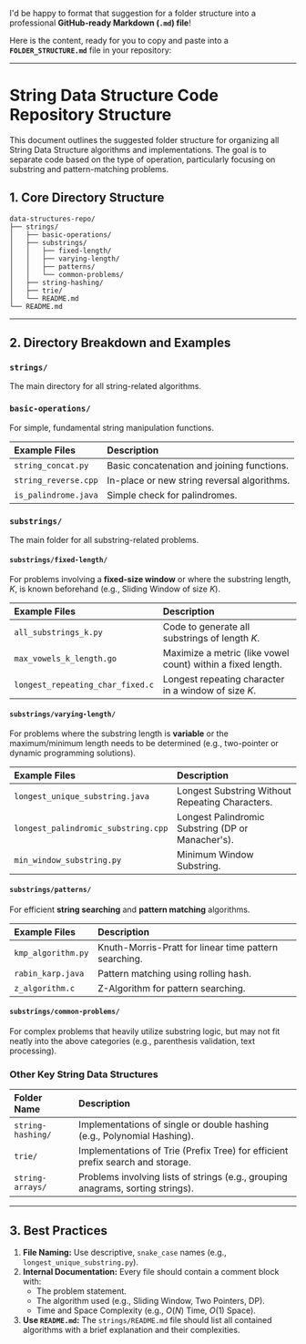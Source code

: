 I'd be happy to format that suggestion for a folder structure into a professional **GitHub-ready Markdown (`.md`) file**\!

Here is the content, ready for you to copy and paste into a **`FOLDER_STRUCTURE.md`** file in your repository:

-----

# String Data Structure Code Repository Structure

This document outlines the suggested folder structure for organizing all String Data Structure algorithms and implementations. The goal is to separate code based on the type of operation, particularly focusing on substring and pattern-matching problems.

## 1\. Core Directory Structure

```
data-structures-repo/
├── strings/
│   ├── basic-operations/
│   ├── substrings/
│   │   ├── fixed-length/
│   │   ├── varying-length/
│   │   ├── patterns/
│   │   └── common-problems/
│   ├── string-hashing/
│   ├── trie/
│   └── README.md
└── README.md
```

-----

## 2\. Directory Breakdown and Examples

### `strings/`

The main directory for all string-related algorithms.

### `basic-operations/`

For simple, fundamental string manipulation functions.

| Example Files | Description |
| :--- | :--- |
| `string_concat.py` | Basic concatenation and joining functions. |
| `string_reverse.cpp` | In-place or new string reversal algorithms. |
| `is_palindrome.java` | Simple check for palindromes. |

### `substrings/`

The main folder for all substring-related problems.

#### `substrings/fixed-length/`

For problems involving a **fixed-size window** or where the substring length, $K$, is known beforehand (e.g., Sliding Window of size $K$).

| Example Files | Description |
| :--- | :--- |
| `all_substrings_k.py` | Code to generate all substrings of length $K$. |
| `max_vowels_k_length.go` | Maximize a metric (like vowel count) within a fixed length. |
| `longest_repeating_char_fixed.c` | Longest repeating character in a window of size $K$. |

#### `substrings/varying-length/`

For problems where the substring length is **variable** or the maximum/minimum length needs to be determined (e.g., two-pointer or dynamic programming solutions).

| Example Files | Description |
| :--- | :--- |
| `longest_unique_substring.java` | Longest Substring Without Repeating Characters. |
| `longest_palindromic_substring.cpp` | Longest Palindromic Substring (DP or Manacher's). |
| `min_window_substring.py` | Minimum Window Substring. |

#### `substrings/patterns/`

For efficient **string searching** and **pattern matching** algorithms.

| Example Files | Description |
| :--- | :--- |
| `kmp_algorithm.py` | Knuth-Morris-Pratt for linear time pattern searching. |
| `rabin_karp.java` | Pattern matching using rolling hash. |
| `z_algorithm.c` | Z-Algorithm for pattern searching. |

#### `substrings/common-problems/`

For complex problems that heavily utilize substring logic, but may not fit neatly into the above categories (e.g., parenthesis validation, text processing).

### Other Key String Data Structures

| Folder Name | Description |
| :--- | :--- |
| `string-hashing/` | Implementations of single or double hashing (e.g., Polynomial Hashing). |
| `trie/` | Implementations of Trie (Prefix Tree) for efficient prefix search and storage. |
| `string-arrays/` | Problems involving lists of strings (e.g., grouping anagrams, sorting strings). |

-----

## 3\. Best Practices

1.  **File Naming:** Use descriptive, `snake_case` names (e.g., `longest_unique_substring.py`).
2.  **Internal Documentation:** Every file should contain a comment block with:
      * The problem statement.
      * The algorithm used (e.g., Sliding Window, Two Pointers, DP).
      * Time and Space Complexity (e.g., $O(N)$ Time, $O(1)$ Space).
3.  **Use `README.md`:** The `strings/README.md` file should list all contained algorithms with a brief explanation and their complexities.